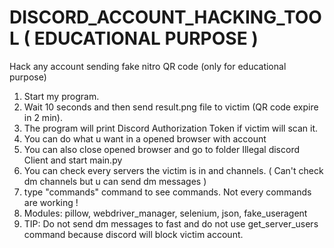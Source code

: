 # DISCORD_ACCOUNT_HACKING_TOOL ( EDUCATIONAL PURPOSE )
Hack any account sending fake nitro QR code (only for educational purpose)

1. Start my program.
2. Wait 10 seconds and then send result.png file to victim (QR code expire in 2 min).
3. The program will print Discord Authorization Token if victim will scan it. 
4. You can do what u want in a opened browser with account
5. You can also close opened browser and go to folder Illegal discord Client and start main.py
6. You can check every servers the victim is in and channels. ( Can't check dm channels but u can send dm messages )
7. type "commands" command to see commands. Not every commands are working !
8. Modules: pillow, webdriver_manager, selenium, json, fake_useragent 
9. TIP: Do not send dm messages to fast and do not use get_server_users command because discord will block victim account.
